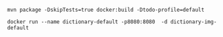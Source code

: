 

```
mvn package -DskipTests=true docker:build -Dtodo-profile=default

```


```docker
docker run --name dictionary-default -p8080:8080  -d dictionary-img-default

```

